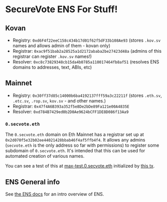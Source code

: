# SecureVote ENS For Stuff!

## Kovan

* Registry: `0xd6F4f22eeC158c434b17d01f62f5dF33b108Ae93` (stores `.kov.sv` names and allows admin of them - kovan only)
* Registrar: `0xac9f51bab2a28525a1d2172ababa2be27423d48a` (admins of this registrar can register `.kov.sv` names!)
* Resolver: `0xc8c73829348cb15da4b0785a110017464fb8af51` (resolves ENS domains to addresses, text, ABIs, etc)

## Mainnet

* Registry: `0x30ff37d85c14000b6ba4192137fff59a3c22211f` (stores `.eth.sv`, `.etc.sv`, `.rop.sv`, `kov.sv` - and other names.)
* Registrar: `0x47f4A6B393a352f5e8De2bDe89Fa121e00A4835E`
* Resolver: `0xd784B7429ed0b2D0Ae9624bCFF1DE8D086f13Aa9`

### `0.secvote.eth`

The `0.secvote.eth` domain on Eth Mainnet has a registrar set up at `0x2d070f5e32b02ee44021428bbab46f4af5ffb4f4`. It allows any admins (`secvote.eth` is the only address so far with permissions) to register some subdomain of `0.secvote.eth`. It's intended that this can be used for automated creation of various names.

You can see a test of this at [max-test.0.secvote.eth](https://etherscan.io/enslookup?q=max-test.0.secvote.eth) initialized by [this tx](https://etherscan.io/tx/0x0a9b74340c59a87f874f074dfd398f5d03ff3bc3d2cf691fb44f542f9f022546).

## ENS General info

See [the ENS docs](https://docs.ens.domains/en/latest/introduction.html) for an intro overview of ENS.
